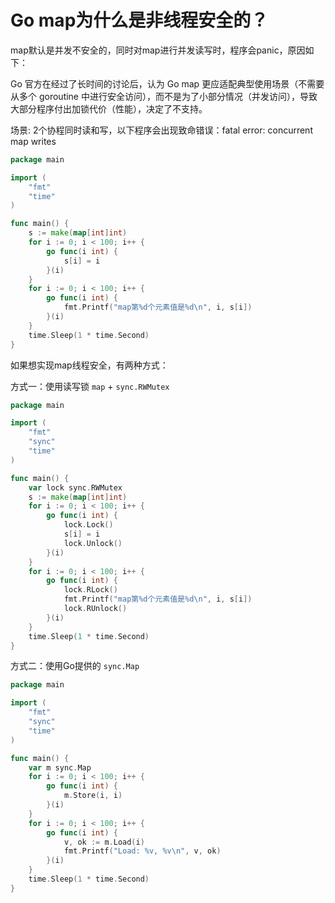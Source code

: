 # Go map为什么是非线程安全的？

map默认是并发不安全的，同时对map进行并发读写时，程序会panic，原因如下：

Go 官方在经过了长时间的讨论后，认为 Go map 更应适配典型使用场景（不需要从多个 goroutine 中进行安全访问），而不是为了小部分情况（并发访问），导致大部分程序付出加锁代价（性能），决定了不支持。

场景: 2个协程同时读和写，以下程序会出现致命错误：fatal error: concurrent map writes

```go
package main

import (
	"fmt"
	"time"
)

func main() {
	s := make(map[int]int)
	for i := 0; i < 100; i++ {
		go func(i int) {
			s[i] = i
		}(i)
	}
	for i := 0; i < 100; i++ {
		go func(i int) {
			fmt.Printf("map第%d个元素值是%d\n", i, s[i])
		}(i)
	}
	time.Sleep(1 * time.Second)
}
```

如果想实现map线程安全，有两种方式：

方式一：使用读写锁 `map` + `sync.RWMutex`

```go
package main

import (
    "fmt"
    "sync"
    "time"
)

func main() {
    var lock sync.RWMutex
    s := make(map[int]int)
    for i := 0; i < 100; i++ {
        go func(i int) {
            lock.Lock()
            s[i] = i
            lock.Unlock()
        }(i)
    }
    for i := 0; i < 100; i++ {
        go func(i int) {
            lock.RLock()
            fmt.Printf("map第%d个元素值是%d\n", i, s[i])
            lock.RUnlock()
        }(i)
    }
    time.Sleep(1 * time.Second)
}
```

方式二：使用Go提供的 `sync.Map`

```go
package main

import (
	"fmt"
	"sync"
	"time"
)

func main() {
	var m sync.Map
	for i := 0; i < 100; i++ {
		go func(i int) {
			m.Store(i, i)
		}(i)
	}
	for i := 0; i < 100; i++ {
		go func(i int) {
			v, ok := m.Load(i)
			fmt.Printf("Load: %v, %v\n", v, ok)
		}(i)
	}
	time.Sleep(1 * time.Second)
}
```